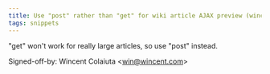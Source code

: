 ```yaml
---
title: Use "post" rather than "get" for wiki article AJAX preview (wincent.com, 4f318b5)
tags: snippets
---
```


"get" won't work for really large articles, so use "post" instead.

Signed-off-by: Wincent Colaiuta &lt;win@wincent.com&gt;
